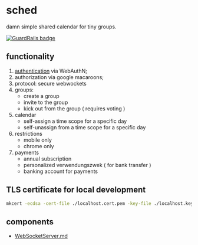 # sched

damn simple shared calendar for tiny groups.

[![GuardRails badge](https://api.guardrails.io/v2/badges/work-shift/sched.svg?token=94013b89377fc9d3584ea3498ab11692c6ae17cbf4d8ae86b691d03ddc1a91fa&provider=github)](https://dashboard.guardrails.io/gh/work-shift/repos/139436)

## functionality

1. [authentication](docs/AUTH.md) via WebAuthN;
2. authorization via google macaroons;
3. protocol: secure webwockets
4. groups:
   - create a group
   - invite to the group
   - kick out from the group ( requires voting )
5. calendar
   - self-assign a time scope for a specific day
   - self-unassign from a time scope for a specific day
6. restrictions
   - mobile only
   - chrome only
7. payments
   - annual subscription
   - personalized verwendungszwek ( for bank transfer )
   - banking account for payments

## TLS certificate for local development

```bash
mkcert -ecdsa -cert-file ./localhost.cert.pem -key-file ./localhost.key.pem 127.0.0.1
```

## components

- [WebSocketServer.md](sources/back-end/libs/LibWebsocketServer/WebSocketServer.md)